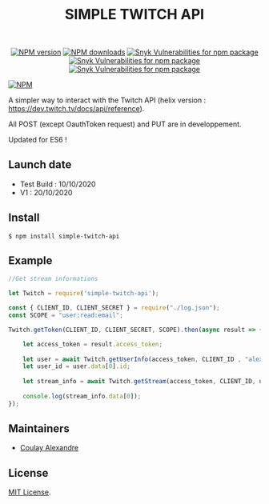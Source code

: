 <div align="center">
  <br />
  <h1>SIMPLE TWITCH API</h1>
  <br />
  <p>
    <a href="https://www.npmjs.com/package/simple-twitch-api"><img src="https://img.shields.io/npm/v/simple-twitch-api.svg?maxAge=3600" alt="NPM version" /></a>
    <a href="https://www.npmjs.com/package/simple-twitch-api"><img src="https://img.shields.io/npm/dt/simple-twitch-api.svg?maxAge=3600" alt="NPM downloads" /></a>
     <a href="https://www.npmjs.com/package/simple-twitch-api"><img alt="Snyk Vulnerabilities for npm package" src="https://img.shields.io/snyk/vulnerabilities/npm/simple-twitch-api"></a>
     <a href="https://www.npmjs.com/package/simple-twitch-api"><img alt="Snyk Vulnerabilities for npm package" src="https://img.shields.io/bundlephobia/min/simple-twitch-api"></a>
     <a href="https://www.npmjs.com/package/simple-twitch-api"><img alt="Snyk Vulnerabilities for npm package" src="https://img.shields.io/npm/l/simple-twitch-api"></a>		  
  </p>
 </div>
 
[![NPM](https://nodei.co/npm/simple-twitch-api.png)](https://nodei.co/npm/simple-twitch-api/)

A simpler way to interact with the Twitch API (helix version : https://dev.twitch.tv/docs/api/reference).

All POST (except OauthToken request) and PUT are in developpement.

Updated for ES6 !

## Launch date 

 - Test Build : 10/10/2020
 - V1 : 20/10/2020

## Install
```
$ npm install simple-twitch-api
```
## Example
```js
//Get stream informations

let Twitch = require('simple-twitch-api');

const { CLIENT_ID, CLIENT_SECRET } = require("./log.json");
const SCOPE = "user:read:email";

Twitch.getToken(CLIENT_ID, CLIENT_SECRET, SCOPE).then(async result => {

	let access_token = result.access_token;
        
	let user = await Twitch.getUserInfo(access_token, CLIENT_ID , "alex_off");
	let user_id = user.data[0].id;
	
	let stream_info = await Twitch.getStream(access_token, CLIENT_ID, user_id);
	
	console.log(stream_info.data[0]);
});
```

## Maintainers

- [Coulay Alexandre](https://github.com/alexandrecoulay)

## License

[MIT License](LICENSE).
